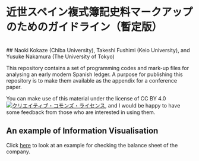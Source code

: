 # 近世スペイン複式簿記史料マークアップのためのガイドライン（暫定版）
<br>
## Naoki Kokaze (Chiba University), Takeshi Fushimi (Keio University), and Yusuke Nakamura (The University of Tokyo)
<br>

This repository contains a set of programming codes and mark-up files for analysing an early modern Spanish ledger. A purpose for publishing this repository is to make them available as the appendix for a conference paper.

You can make use of this material under the license of CC BY 4.0 
<a rel="license" href="http://creativecommons.org/licenses/by/4.0/"><img alt="クリエイティブ・コモンズ・ライセンス" style="border-width:0" src="https://i.creativecommons.org/l/by/4.0/88x31.png" /></a>, and I would be happy to have some feedback from those who are interested in using them.

## An example of Information Visualisation

Click <a href="#">here</a> to look at an example for checking the balance sheet of the company.
